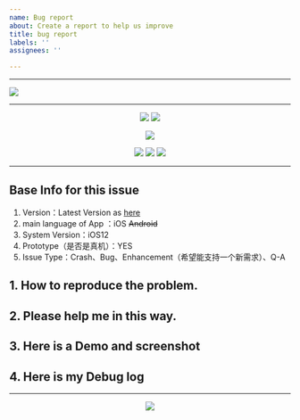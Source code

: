 ```yaml
---
name: Bug report
about: Create a report to help us improve
title: bug report
labels: ''
assignees: ''

---
```


--------------------------------------------

![](http://ww2.sinaimg.cn/large/006tNc79gy1g534et4wy3j31sr0q2q9i.jpg)

--------------------------------------------

<p align="center">
<a href="https://github.com/iteatimeteam/tap_water/blob/master/pubspec.yaml"><img src="https://img.shields.io/badge/Version-GetLatestVersion-green.svg?style=flat"></a>
<a href="https://github.com/ChenYilong/CYLTabBarController/blob/master/LICENSE"><img src="https://img.shields.io/badge/license-MIT-green.svg?style=flat"></a>
</p>

<p align="center">
<a href="https://github.com/ChenYilong/iOSBlog/issues/21"><img src="https://img.shields.io/static/v1.svg?label=QQ%E3%80%81Telegram%20Group&color=blue&message=%E7%82%B9%E5%87%BB%E8%8E%B7%E5%8F%96QQ%E3%80%81Telegram%E7%BE%A4%E4%BF%A1%E6%81%AF&color=green"></a>
</p>


<p align="center">
<a href="https://twitter.com/stevechen1010"><img src="https://img.shields.io/twitter/url/http/shields.io.svg?style=social&maxAge=2592000"></a>
<a href="http://weibo.com/luohanchenyilong"><img src="http://i67.tinypic.com/wbulbr.jpg"></a>
</a><a href="https://t.me/CYLTabBarController"><img src="http://i66.tinypic.com/of2hbn.jpg"></a></a> 
</p>

----------


## Base Info for this issue 

<!--- 基本信息 -->


 1. Version：Latest Version as [here](https://github.com/iteatimeteam/tap_water/blob/master/pubspec.yaml) 
 2. main language of App ：iOS ~~Android~~
 4. System Version：iOS12
 5. Prototype（是否是真机）：YES
 6. Issue Type：Crash、Bug、Enhancement（希望能支持一个新需求）、Q-A

## 1. How to reproduce the problem.
<!--- 请详细描述下复现步骤。 -->

## 2. Please help me in this way.
<!--- 请详细描述下我需要怎么做才能符合你的需求。 -->

## 3. Here is a Demo and screenshot

<!--- 尽量提供一个可以复现的Demo，我的邮箱：luohanchenyilong@163.com。或者前往 Telegram 群交流：https://t.me/iosobjc -->

## 4. Here is my Debug log

<!--- 请尽量提供详细的日志打印信息，控制台默认会有网络请求的打印信息，请将相关的日志贴出-->





----------

<p align="center"><a href="http://weibo.com/u/1692391497?s=6uyXnP" target="_blank"><img border="0" src="http://service.t.sina.com.cn/widget/qmd/1692391497/b46c844b/1.png"/></a></a>
